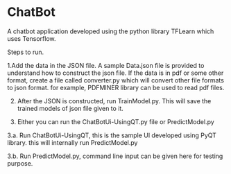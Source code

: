 # ChatBot
A chatbot application developed using the python library TFLearn which uses Tensorflow.

Steps to run.

1.Add the data in the JSON file.
A sample Data.json file is provided to understand how to construct the json file. 
If the data is in pdf or some other format, create a file called converter.py which will convert other
file formats to json format. for example, PDFMINER library can be used to read pdf files.

2. After the JSON is constructed, run TrainModel.py.
This will save the trained models of json file given to it.

3. Either you can run the ChatBotUi-UsingQT.py file or PredictModel.py 

3.a. Run ChatBotUi-UsingQT, this is the sample UI developed using PyQT library. this will internally run PredictModel.py 

3.b. Run PredictModel.py, command line input can be given here for testing purpose.
